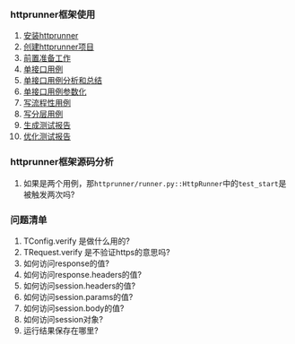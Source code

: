 
&nbsp;  
### httprunner框架使用

1. [安装httprunner](https://github.com/httprunner/httprunner/blob/master/docs/installation.md)  
2. [创建httprunner项目](https://github.com/httprunner/httprunner/blob/master/docs/user/scaffold.md)  
3. [前置准备工作](write_case/Prepare.md)
4. [单接口用例](write_case/SingleCase.md)
5. [单接口用例分析和总结](write_case/SingleCaseSummary.md)
6. [单接口用例参数化](write_case/ParameterCase.md)
7. [写流程性用例](write_case/WorkflowCase.md)
8. [写分层用例](write_case/LayerCase.md)
9. [生成测试报告]()
10. [优化测试报告]()


### httprunner框架源码分析

1. 如果是两个用例，那`httprunner/runner.py::HttpRunner`中的`test_start`是被触发两次吗?



### 问题清单  

1. TConfig.verify 是做什么用的?
2. TRequest.verify 是不验证https的意思吗?
3. 如何访问response的值?
4. 如何访问response.headers的值?
5. 如何访问session.headers的值?
6. 如何访问session.params的值?
7. 如何访问session.body的值?
8. 如何访问session对象?
9. 运行结果保存在哪里?